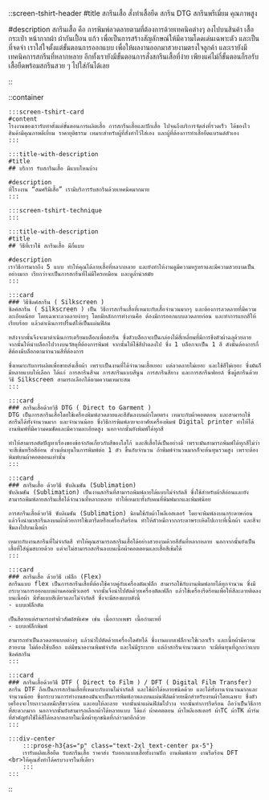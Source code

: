 ::screen-tshirt-header
#title
สกรีนเสื้อ สั่งทำเสื้อยืด สกรีน DTG สกรีนพรีเมี่ยม คุณภาพสูง

#description
สกรีนเสื้อ คือ การพิมพ์ลวดลายตามที่ต้องการด้วยเทคนิคต่างๆ ลงไปบนสินค้า เสื้อ กระเป๋า หน้ากากผ้า ผ้ากันเปื้อน แก้ว เพื่อเป็นการสร้างสัญลักษณ์ให้มีความโดดเด่นเฉพาะตัว และเป็นที่จดจำ เราใส่ใจตั้งแต่ขั้นตอนการออกแบบ เพื่อให้ผลงานออกมาสวยงามตรงใจลูกค้า และเรายังมีเทคนิคการสกรีนที่หลากหลาย อีกทั้งเรายังมีขั้นตอนการสั่งสกรีนเสื้อที่ง่าย เพียงแค่ไม่กี่ขั้นตอนก็รอรับเสื้อยืดพร้อมสกรีนสวย ๆ ไปใส่กันได้เลย

::

::container

    :::screen-tshirt-card
    #content
    โรงงานของเรารับทำตั้งแต่ขั้นตอนการผลิตเสื้อ การสกรีนเสื้อและปักเสื้อ ไปจนถึงบริการจัดส่งที่รวดเร็ว ได้ของไว สินค้ามีคุณภาพดีเยี่ยม ราคายุติธรรม เหมาะสำหรับผู้ที่สั่งทำไว้ใส่เอง และผู้ที่ต้องการทำเสื้อยืดแบรนด์ตัวเอง
    :::

    :::title-with-description
    #title
    ## บริการ รับสกรีนเสื้อ มีแบบไหนบ้าง

    #description
    ที่โรงงาน “สมศรีมีเสื้อ” เรามีบริการรับสกรีนด้วยเทคนิคมากมาย
    :::

    :::screen-tshirt-technique
    :::

    :::title-with-description
    #title
    ## วิธีที่เราใช้ สกรีนเสื้อ มีกี่แบบ

    #description
    เราวิธีการมากถึง 5 แบบ ทำให้คุณได้ลายเสื้อที่หลากหลาย และยังทำให้งานดูมีความหรูหราและมีความสวยงามเป็นอย่างมาก เรียกว่าจะเป็นการสกรีนที่ไม่มีใครเหมือน และดูล้ำนำสมัย
    :::

    :::card
    ### วิธีซิลค์สกรีน ( Silkscreen )
    ซิลค์สกรีน ( Silkscreen ) เป็น วิธีการสกรีนเสื้อที่เหมาะกับเสื้อจำนวนมากๆ และต้องการลวดลายที่มีความละเอียดน้อย โดยเฉพาะลวดลายง่ายๆ โดยมีหลักการทำงานคือ ต้องมีการออกแบบลวดลายก่อน และทำการแยกสีให้เรียบร้อย แล้วดำเนินการปริ้นต์ให้เป็นแผ่นฟิล์ม

    หลังจากนั้นจึงจะมาดำเนินการเตรียมบล็อกเพื่อสกรีน ซึ่งตัวบล็อกจะเป็นกล่องไม้สี่เหลี่ยมที่มีการขึงตัวผ้าฉลุด้วยลาย จากนั้นให้นำบล็อกไปวางบนวัสดุที่ต้องการพิมพ์ จากนั้นให้ใช้สีปาดลงไป ซึ่ง 1 บล็อกจะเป็น 1 สี ดังนั้นต้องการกี่สีต้องมีบล็อกตามจำนวนสีที่ต้องการ

    ซึ่งเหมาะกับการผลิตเพื่อขายส่งเสื้อผ้า เพราะเป็นงานที่ได้จำนวนเสื้อเยอะ แต่ลวดลายไม่เยอะ และใช้สีไม่เยอะ ซึ่งมันก็มีหลายแบบให้เลือก ได้แก่ การสกรีนสีจม การสกรีนแบบสีนูน การสกรีนสียาง และการสกรีนฟอยล์ ซึ่งผู้สกรีนด้วยวิธี Silkscreen สามารถเลือกได้ตามความเหมาะสม
    :::

    :::card
    ### สกรีนเสื้อด้วยวิธี DTG ( Direct to Garment )
    DTG เป็นการสกรีนเสื้อโดยใช้เครื่องพิมพ์ลวดลายและสีสันลงบนผ้าโดยตรง เหมาะกับผ้าคอตตอน และสามารถใช้สกรีนได้ทั้งจำนวนมาก และจำนวนน้อย ซึ่งวิธีการพิมพ์ลายจะอาศัยเครื่องพิมพ์ Digital printer ทำให้ได้งานพิมพ์ที่มีความคมชัดและมีความละเอียดสูง นอกจากนั้นยังพิมพ์ได้ทุกสี

    ทำให้สามารถตัดปัญหาเรื่องของข้อจำกัดเกี่ยวกับสีของโลโก้ และสีเสื้อได้เป็นอย่างดี เพราะมันสามารถพิมพ์ได้ทุกสีไม่ว่าจะสีเข้มหรือสีอ่อน ส่วนต้นทุนในการพิมพ์ต่อ 1 ตัว ขึ้นกับจำนวน ถ้าพิมพ์จำนวนมากก็จะต้นทุนรวมสูง เพราะต้องพิมพ์บนผ้าคอตตอนเท่านั้น
    :::

    :::card
    ### สกรีนเสื้อ ด้วยวิธี ซับลิเมชัน (Sublimation)
    ซับลิเมชัน (Sublimation) เป็นงานสกรีนที่สามารถพิมพ์ลายได้แบบไม่จำกัดสี ซึ่งใช้สำหรับผ้าสีอ่อนและยังสามารถพิมพ์ลายสกรีนเสื้อได้จำนวนที่หลากหลาย ทำให้เหมาะทั้งกับคนที่พิมพ์มากและพิมพ์น้อย

    การสกรีนเสื้อด้วยวิธี ซับลิเมชัน (Sublimation) นิยมใช้กับผ้าโพลีเอสเตอร์ โดยจะพิมพ์ลงบนกระดาษก่อน แล้วจึงนำมาสกรีนลงบนผ้าด้วยการใช้เตารีดหรือเครื่องรีดร้อน ทำให้ตัวหมึกจากกระดาษระเหิดไปเกาะที่เนื้อผ้า และสีจะซึมลงไปบนเนื้อผ้า

    เหมาะกับงานสกรีนที่ไม่จำกัดสี ทำให้คุณสามารถสกรีนเสื้อได้อย่างสวยงามด้วยสีสันที่หลากหลาย นอกจากนั้นยังเป็นเสื้อที่ใส่นุ่มสบายด้วย แต่จะไม่สามารถสกรีนลงบนเนื้อผ้าคอตตอนและเสื้อสีเข้มได้
    :::

    :::card
    ### สกรีนเสื้อ ด้วยวิธี เฟล็ก (Flex)
    สกรีนแบบ flex เป็นการสกรีนเสื้อที่ต้องใช้ควบคู่กับเครื่องตัดเฟล็ก สามารถใช้กับงานพิมพ์ลายได้ทุกจำนวน ซึ่งมีกระบวนการออกแบบผ่านคอมพิวเตอร์ จากนั้นจึงนำไปตัดด้วยเครื่องตัดเฟล็ก แล้วใช้เครื่องรีดร้อนเพื่อให้สีละลายติดลงบนเนื้อผ้า มีทั้งแบบสีเดียวและไม่จำกัดสี ซึ่งจะมีสองแบบดังนี้
    - แบบเฟล็กตัด

    เป็นสีตายแต่สามารถทำผิวสัมผัสพิเศษ เช่น เนื้อกากเพชร เนื้อกำมะหยี่
    - แบบเฟล็กพิมพ์

    สามารถทำเป็นลวดลายแบบต่างๆ แล้วนำไปตัดด้วยเครื่องไดคัทได้ ซึ่งงานแบบเฟล็กจะใช้เวลาเร็ว และเนื้อผ้ามีความสวยงาม ไม่ต้องใช้บล็อก แต่มีขนาดงานพิมพ์จำกัด และไม่มีรูระบาย แต่ถ้าสกรีนจำนวนมาก จะมีต้นทุนที่ถูกกว่าแบบซิลค์สกรีน
    :::

    :::card
    ### สกรีนเสื้อด้วยวิธี DTF ( Direct to Film ) / DFT ( Digital Film Transfer)
    สกรีน DTF ถือเป็นการสกรีนเสื้อที่เหมาะกับงานไม่จำกัดสี และใช้ผ้าได้หลายชนิดด้วย และได้ทั้งงานจำนวนมากและจำนวนน้อย ซึ่งกระบวนการทำงานของมันจะเป็นการพิมพ์ภาพลงบนแผ่นฟิล์มด้วยหมึกสำหรับงานผ้าโดยเฉพาะ ซึ่งตัวเครื่องจะโรยกาวลงหมึกสีขาวก่อน และอบให้ละลาย จากนั้นนำแผ่นฟิล์มไปวาง จากนั้นทำการรีดร้อน ถือว่าเป็นวิธีการที่สะดวกมาก นอกจากนั้นยังสามารถเลือกผ้าได้หลายแบบ ได้แก่ ผ้าคอตตอน ผ้าโพลีเอสเตอร์ ผ้าTC ผ้าTK ผ้าร่ม ที่สำคัญยังใช้ได้สีได้หลากหลายในเนื้อผ้าทุกชนิดที่กล่าวมาอีกด้วย
    :::

    :::div-center
        :::prose-h3{as="p" class="text-2xl text-center px-5"}
        เรารับผลิตเสื้อยืด รับสกรีนเสื้อ ราคาส่ง รับออกแบบเสื้อทั้งงานปัก งานพิมพ์ลาย งานรีดร้อน DFT <br>ให้คุณสั่งทำได้ครบวงจรในที่เดียว
        :::
    :::

::